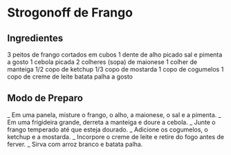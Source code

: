 # Strogonoff de Frango 

## Ingredientes

3 peitos de frango cortados em cubos
1 dente de alho picado
sal e pimenta a gosto
1 cebola picada
2 colheres (sopa) de maionese
1 colher de manteiga
1/2 copo de ketchup
1/3 copo de mostarda
1 copo de cogumelos
1 copo de creme de leite
batata palha a gosto

## Modo de Preparo

_ Em uma panela, misture o frango, o alho, a maionese, o sal e a pimenta.
_ Em uma frigideira grande, derreta a manteiga e doure a cebola.
_ Junte o frango temperado até que esteja dourado.
_ Adicione os cogumelos, o ketchup e a mostarda.
_ Incorpore o creme de leite e retire do fogo antes de ferver.
_ Sirva com arroz branco e batata palha.
